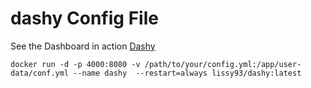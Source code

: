 # dashy Config File

See the Dashboard in action [Dashy](https://dash.slxt.org)

```
docker run -d -p 4000:8080 -v /path/to/your/config.yml:/app/user-data/conf.yml --name dashy  --restart=always lissy93/dashy:latest
```
